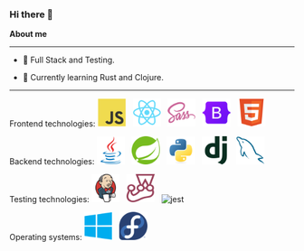 ### Hi there 👋

**About me**

---

- 💼 Full Stack and Testing.

- 🌱 Currently learning Rust and Clojure.

---

<p>
  Frontend technologies: 
  <img src="https://github.com/devicons/devicon/blob/master/icons/javascript/javascript-original.svg" alt="js" height="50"/> &nbsp;
  <img src="https://github.com/devicons/devicon/blob/master/icons/react/react-original.svg" alt="react" height="50"/> &nbsp;
  <img src="https://github.com/devicons/devicon/blob/master/icons/sass/sass-original.svg" alt="scss" height="50"/> &nbsp;
  <img src="https://github.com/devicons/devicon/blob/master/icons/bootstrap/bootstrap-original.svg" alt="bootstrap" height="50"/> &nbsp;
  <img src="https://github.com/devicons/devicon/blob/master/icons/html5/html5-original.svg" alt="html5" height="50"/>
</p>

<p>
  Backend technologies: 
  <img src="https://github.com/devicons/devicon/blob/master/icons/java/java-original.svg" alt="java" height="50"/> &nbsp;
  <img src="https://github.com/devicons/devicon/blob/master/icons/spring/spring-original.svg" alt="spring" height="50"/> &nbsp;
  <img src="https://github.com/devicons/devicon/blob/master/icons/python/python-original.svg" alt="python" height="50"/> &nbsp;
  <img src="https://github.com/devicons/devicon/blob/master/icons/django/django-plain.svg" alt="django" height="50"/> &nbsp;
  <img src="https://github.com/devicons/devicon/blob/master/icons/mysql/mysql-original.svg" alt="mysql" height="50"/>
</p>

<p>
  Testing technologies:
  <img src="https://github.com/devicons/devicon/blob/master/icons/jenkins/jenkins-original.svg" alt="jenkins" height="50"/> &nbsp;
  <img src="https://github.com/devicons/devicon/blob/master/icons/jest/jest-plain.svg" alt="jest" height="50"/> &nbsp;
  <img src="https://junit.org/junit4/images/junit5-banner.png" alt="jest" height="50"/>
</p>
<p>
  Operating systems: 
  <img src="https://github.com/devicons/devicon/blob/master/icons/windows8/windows8-original.svg" alt="windows" width="50" height="50"/> &nbsp;
  <img src="https://github.com/devicons/devicon/blob/master/icons/fedora/fedora-original.svg" alt="fedora" width="50" height="50"/> &nbsp;
</p>

